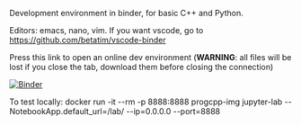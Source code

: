 Development environment in binder, for basic C++ and Python.

Editors: emacs, nano, vim. If you want vscode, go to
https://github.com/betatim/vscode-binder 

Press this link to open an online dev environment (**WARNING**: all files will be lost if you
close the tab, download them before closing the connection)

[![Binder](https://mybinder.org/badge_logo.svg)](https://mybinder.org/v2/gh/iluvatar1/ProgCPP-dev/HEAD)


To test locally:
docker run -it --rm -p 8888:8888 progcpp-img jupyter-lab --NotebookApp.default_url=/lab/ --ip=0.0.0.0 --port=8888


